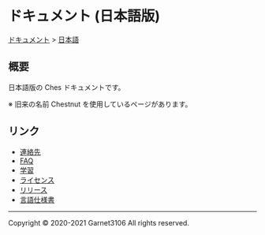 # ドキュメント (日本語版)

[ドキュメント](../index.md) > [日本語](./index.md)

## 概要

日本語版の Ches ドキュメントです。

※ 旧来の名前 Chestnut を使用しているページがあります。

## リンク

- [連絡先](./contact/index.md)
- [FAQ](./faq/index.md)
- [学習](./learning/index.md)
- [ライセンス](./license/index.md)
- [リリース](./releases/index.md)
- [言語仕様書](./spec/index.md)

---

Copyright © 2020-2021 Garnet3106 All rights reserved.
